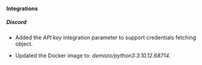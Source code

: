 
#### Integrations

##### Discord

- Added the *API key* integration parameter to support credentials fetching object.

- Updated the Docker image to: *demisto/python3:3.10.12.68714*.
